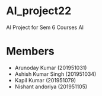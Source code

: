 # AI_project22
AI Project for Sem 6 Courses AI

# Members
- Arunoday Kumar (201951031)
- Ashish Kumar Singh (201951034)
- Kapil Kumar (201951079)
- Nishant andoriya (201951105)
